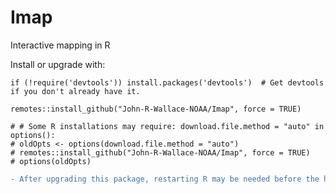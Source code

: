 # Imap
Interactive mapping in R

Install or upgrade with:

    if (!require('devtools')) install.packages('devtools')  # Get devtools if you don't already have it.
    
    remotes::install_github("John-R-Wallace-NOAA/Imap", force = TRUE)
    
    # # Some R installations may require: download.file.method = "auto" in options():
    # oldOpts <- options(download.file.method = "auto")  
    # remotes::install_github("John-R-Wallace-NOAA/Imap", force = TRUE)
    # options(oldOpts)
    
```diff 
- After upgrading this package, restarting R may be needed before the help pages will work (the Imap.rdb is not corrupt).
```

